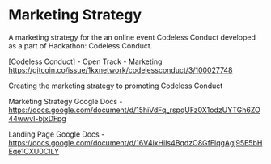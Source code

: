 # Marketing Strategy

A marketing strategy for the an online event Codeless Conduct developed as a part of Hackathon: Codeless Conduct.

[Codeless Conduct] - Open Track - Marketing
https://gitcoin.co/issue/1kxnetwork/codelessconduct/3/100027748

Creating the marketing strategy to promoting Codeless Conduct

Marketing Strategy
Google Docs - https://docs.google.com/document/d/15hiVdFq_rspqUFz0X1odzUYTGh6ZO44wwvI-bjxDFpg

Landing Page
Google Docs - https://docs.google.com/document/d/16V4ixHiIs4BqdzO8GfFlqgAgj95E5bHEqe1CXU0ClLY
